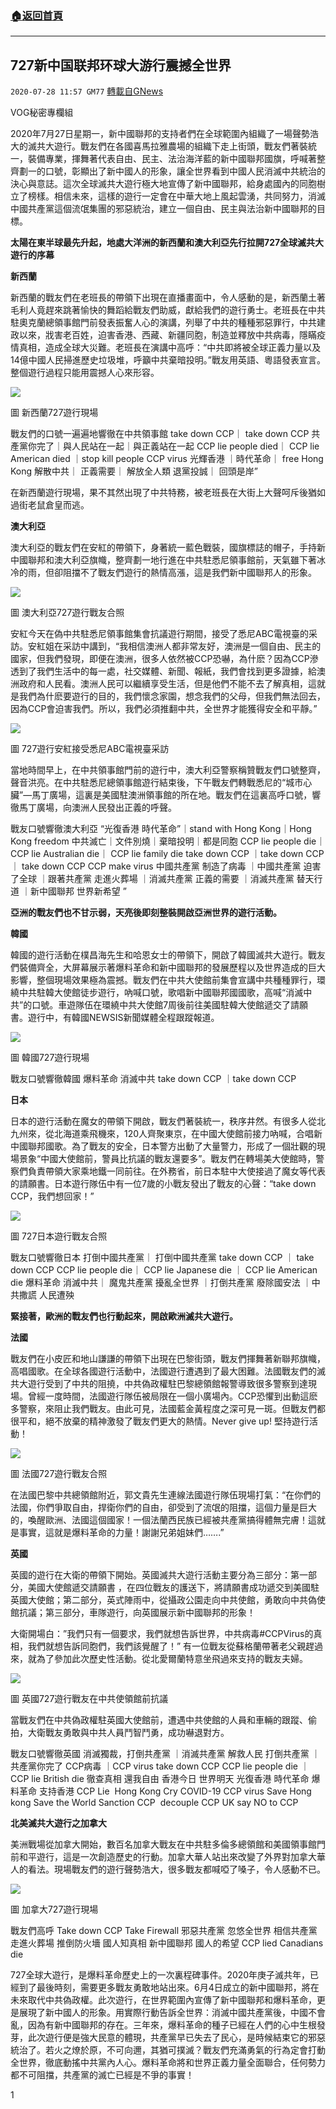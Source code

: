 ###  [:house:返回首頁](https://github.com/ourhimalayas/txt)
---

## 727新中国联邦环球大游行震撼全世界
`2020-07-28 11:57 GM77` [轉載自GNews](https://gnews.org/zh-hant/278437/)

VOG秘密專欄組

2020年7月27日星期一，新中國聯邦的支持者們在全球範圍內組織了一場聲勢浩大的滅共大遊行。戰友們在各國喜馬拉雅農場的組織下走上街頭，戰友們著裝統一，裝備專業，揮舞著代表自由、民主、法治海洋藍的新中國聯邦國旗，呼喊著整齊劃一的口號，彰顯出了新中國人的形象，讓全世界看到中國人民消滅中共統治的決心與意誌。這次全球滅共大遊行極大地宣傳了新中國聯邦，給身處國內的同胞樹立了榜樣。相信未來，這樣的遊行一定會在中華大地上風起雲湧，共同努力，消滅中國共產黨這個流氓集團的邪惡統治，建立一個自由、民主與法治新中國聯邦的目標。

**太陽在東半球最先升起，地處大洋洲的新西蘭和澳大利亞先行拉開****727****全球滅共大遊行的序幕**

**新西蘭**

新西蘭的戰友們在老班長的帶領下出現在直播畫面中，令人感動的是，新西蘭土著毛利人竟趕來跳著愉快的舞蹈給戰友們助威，獻給我們的遊行勇士。老班長在中共駐奧克蘭總領事館門前發表振奮人心的演講，列舉了中共的種種邪惡罪行，中共建政以來，戕害老百姓，迫害香港、西藏、新疆同胞，制造並釋放中共病毒，隱瞞疫情真相，造成全球大災難。老班長在演講中高呼：“中共即將被全球正義力量以及14億中國人民掃進歷史垃圾堆，呼籲中共棄暗投明。”戰友用英語、粵語發表宣言。整個遊行過程只能用震撼人心來形容。

![](https://s3.amazonaws.com/gnews-media-offload/wp-content/uploads/2020/07/28111008/5-18.jpg)

圖 新西蘭727遊行現場

戰友們的口號一遍遍地響徹在中共領事館
take down CCP｜ take down CCP
共產黨你完了｜與人民站在一起｜與正義站在一起
CCP lie people died｜ CCP lie American died ｜stop kill people CCP virus
光輝香港 ｜時代革命｜ free Hong Kong
解散中共｜ 正義需要｜ 解放全人類
退黨投誠｜ 回頭是岸”

在新西蘭遊行現場，果不其然出現了中共特務，被老班長在大街上大聲呵斥後猶如過街老鼠倉皇而逃。

**澳大利亞**

澳大利亞的戰友們在安紅的帶領下，身著統一藍色戰裝，國旗標誌的帽子，手持新中國聯邦和澳大利亞旗幟，整齊劃一地行進在中共駐悉尼領事館前，天氣雖下著冰冷的雨，但卻阻擋不了戰友們遊行的熱情高漲，這是我們新中國聯邦人的形象。

![](https://s3.amazonaws.com/gnews-media-offload/wp-content/uploads/2020/07/28111038/6-9.jpg)

圖 澳大利亞727遊行戰友合照

安紅今天在偽中共駐悉尼領事館集會抗議遊行期間，接受了悉尼ABC電視臺的采訪。安紅姐在采訪中講到，“我相信澳洲人都非常友好，澳洲是一個自由、民主的國家，但我們發現，即便在澳洲，很多人依然被CCP恐嚇，為什麽？因為CCP滲透到了我們生活中的每一處，社交媒體、新聞、報紙，我們會找到更多證據，給澳洲政府和人民看。澳洲人民可以繼續享受生活，但是他們不能不去了解真相，這就是我們為什麽要遊行的目的，我們懷念家園，想念我們的父母，但我們無法回去，因為CCP會迫害我們。所以，我們必須推翻中共，全世界才能獲得安全和平靜。”

![](https://s3.amazonaws.com/gnews-media-offload/wp-content/uploads/2020/07/28111827/7-8.png)

圖 727遊行安紅接受悉尼ABC電視臺采訪

當地時間早上，在中共領事館門前的遊行中，澳大利亞警察稱贊戰友們口號整齊，聲音洪亮。在中共駐悉尼總領事館遊行結束後，下午戰友們轉戰悉尼的“城市心臟”—馬丁廣場，這裏是美國駐澳洲領事館的所在地。戰友們在這裏高呼口號，響徹馬丁廣場，向澳洲人民發出正義的呼聲。

戰友口號響徹澳大利亞
“光復香港 時代革命”｜stand with Hong Kong｜Hong Kong freedom
中共滅亡｜文件別燒｜棄暗投明｜都是同胞
CCP lie people die｜ CCP lie Australian die｜ CCP lie family die
take down CCP ｜take down CCP ｜ take down CCP
CCP make virus
中國共產黨 制造了病毒 ｜中國共產黨 迫害了全球 ｜跟著共產黨 走進火葬場 ｜消滅共產黨 正義的需要 ｜消滅共產黨 替天行道 ｜新中國聯邦 世界新希望 ”

**亞洲的戰友們也不甘示弱，天亮後即刻整裝開啟亞洲世界的遊行活動。**

**韓國**

韓國的遊行活動在樸昌海先生和哈恩女士的帶領下，開啟了韓國滅共大遊行。戰友們裝備齊全，大屏幕展示著爆料革命和新中國聯邦的發展歷程以及世界造成的巨大影響，整個現場效果極為震撼。戰友們在中共大使館前集會宣講中共種種罪行，環繞中共駐韓大使館徒步遊行，吶喊口號，歌唱新中國聯邦國國歌，高喊“消滅中共”的口號。車遊隊伍在環繞中共大使館7周後前往美國駐韓大使館遞交了請願書。遊行中，有韓國NEWSIS新聞媒體全程跟蹤報道。

![](https://s3.amazonaws.com/gnews-media-offload/wp-content/uploads/2020/07/28111207/8-7.jpg)

圖 韓國727遊行現場

戰友口號響徹韓國
爆料革命 消滅中共
take down CCP ｜take down CCP

**日本**

日本的遊行活動在魔女的帶領下開啟，戰友們著裝統一，秩序井然。有很多人從北九州來，從北海道乘飛機來，120人齊聚東京，在中國大使館前接力吶喊，合唱新中國聯邦國歌。為了戰友的安全，日本警方出動了大量警力，形成了一個壯觀的現場景象“中國大使館前，警員比抗議的戰友還要多”。戰友們在轉場美大使館時，警察們負責帶領大家乘地鐵一同前往。在外務省，前日本駐中大使接過了魔女等代表的請願書。日本遊行隊伍中有一位7歲的小戰友發出了戰友的心聲：“take down CCP，我們想回家！”

![](https://s3.amazonaws.com/gnews-media-offload/wp-content/uploads/2020/07/28111230/9-5.jpg)

圖 727日本遊行戰友合照

戰友口號響徹日本
打倒中國共產黨｜ 打倒中國共產黨
take down CCP ｜ take down CCP
CCP lie people die｜ CCP lie Japanese die ｜ CCP lie American die
爆料革命 消滅中共｜ 魔鬼共產黨 擾亂全世界 ｜打倒共產黨 廢除國安法 ｜中共撒謊 人民遭殃

**緊接著，歐洲的戰友們也行動起來，開啟歐洲滅共大遊行。**

**法國**

戰友們在小皮匠和地山謙謙的帶領下出現在巴黎街頭，戰友們揮舞著新聯邦旗幟，高唱國歌。在全球各國遊行活動中，法國遊行遭遇到了最大困難。法國戰友們的滅共大遊行受到了中共的阻撓，中共偽政權駐巴黎總領館報警導致很多警察到達現場。曾經一度時間，法國遊行隊伍被局限在一個小廣場內。CCP恐懼到出動這麽多警察，來阻止我們戰友。由此可見，法國藍金黃程度之深可見一斑。但戰友們都很平和，絕不放棄的精神激發了戰友們更大的熱情。Never give up! 堅持遊行活動！

![](https://s3.amazonaws.com/gnews-media-offload/wp-content/uploads/2020/07/28113056/10-10.jpg)

圖 法國727遊行戰友合照

在法國巴黎中共總領館附近，郭文貴先生連線法國遊行隊伍現場打氣：“在你們的法國，你們爭取自由，捍衛你們的自由，卻受到了流氓的阻擋，這個力量是巨大的，喚醒歐洲、法國這個國家！一個法蘭西民族已經被共產黨搞得體無完膚！這就是事實，這就是爆料革命的力量！謝謝兄弟姐妹們…….”

**英國**

英國的遊行在大衛的帶領下開始。英國滅共大遊行活動主要分為三部分：第一部分，美國大使館遞交請願書 ，在四位戰友的護送下，將請願書成功遞交到美國駐英國大使館；第二部分，英式陣雨中，從攝政公園走向中共使館，勇敢向中共偽使館抗議；第三部分，車隊遊行，向英國展示新中國聯邦的形象！

大衛開場白：”我們只有一個要求，我們就想告訴世界，中共病毒#CCPVirus的真相，我們就想告訴同胞們，我們該覺醒了！” 有一位戰友從蘇格蘭帶著老父親趕過來，就為了參加此次歷史性活動。從北愛爾蘭特意坐飛過來支持的戰友夫婦。

![](https://s3.amazonaws.com/gnews-media-offload/wp-content/uploads/2020/07/28113225/11-11.jpg)

圖 英國727遊行戰友在中共使領館前抗議

當戰友們在中共偽政權駐英國大使館前，遭遇中共使館的人員和車輛的跟蹤、偷拍，大衛戰友勇敢與中共人員鬥智鬥勇，成功嚇退對方。

戰友口號響徹英國
消滅獨裁，打倒共產黨 ｜消滅共產黨 解救人民
打倒共產黨 ｜共產黨你完了
CCP病毒 ｜CCP virus
take down CCP
CCP lie people die ｜ CCP lie British die
徹查真相 還我自由
香港今日 世界明天
光復香港 時代革命
爆料革命 支持香港
CCP Lie  Hong Kong Cry
COVID-19 CCP virus
Save Hong kong Save the World
Sanction CCP  decouple CCP
UK say NO to CCP

**北美滅共大遊行之加拿大**

美洲戰場從加拿大開始，數百名加拿大戰友在中共駐多倫多總領館和美國領事館門前和平遊行，這是一次創造歷史的行動。加拿大華人站出來改變了外界對加拿大華人的看法。現場戰友們的遊行聲勢浩大，很多戰友都喊啞了嗓子，令人感動不已。

![](https://s3.amazonaws.com/gnews-media-offload/wp-content/uploads/2020/07/28113234/12-1.jpg)

圖 加拿大727遊行現場

戰友們高呼
Take down CCP Take Firewall
邪惡共產黨 忽悠全世界
相信共產黨 走進火葬場
推倒防火墻 國人知真相
新中國聯邦 國人的希望
CCP lied Canadians die

727全球大遊行，是爆料革命歷史上的一次裏程碑事件。2020年庚子滅共年，已經到了最後時刻，需要更多戰友勇敢地站出來。6月4日成立的新中國聯邦，將在未來取代中共偽政權。此次遊行，在世界範圍內宣傳了新中國聯邦和爆料革命，更是展現了新中國人的形象。用實際行動告訴全世界：消滅中國共產黨後，中國不會亂，因為有新中國聯邦的存在。三年來，爆料革命的種子已經在人們的心中生根發芽，此次遊行便是強大民意的體現，共產黨早已失去了民心，是時候結束它的邪惡統治了。若火之燎於原，不可向邇，其猶可撲滅？戰友們充滿勇氣的行為定會打動全世界，徹底動搖中共黨內人心。爆料革命將和世界正義力量全面聯合，任何勢力都不可阻擋，共產黨的滅亡已經是不爭的事實！

1

